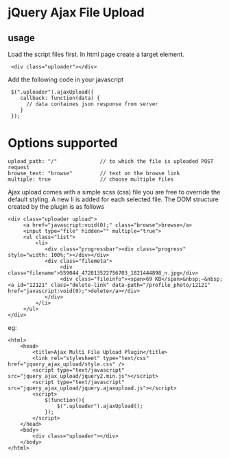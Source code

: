 # jQuery Ajax File Upload

## usage


Load the script files first. In html page create a target element.

     <div class="uploader"></div>

Add the following code in your javascript

     $(".uploader").ajaxUpload({
        callback: function(data) {
          // data containes json response from server
        }
     });

# Options supported

    upload_path: "/"              // to which the file is uploaded POST request
    browse_text: "browse"         // text on the browse link
    multiple: true                // choose multiple files


Ajax upload comes with a simple scss (css) file you are free to override the default styling.
A new li is added for each selected file. The DOM structure created by the plugin is as follows

    <div class="uploader upload">
         <a href="javascript:void(0);" class="browse">browse</a>
         <input type="file" hidden="" multiple="true">
         <ul class="list">
             <li>
                <div class="progressbar"><div class="progress" style="width: 100%;"></div></div>
                <div class="filemeta">
                     <div class="filename">559044_472813522756703_1821444898_n.jpg</div>
                     <div class="fileinfo"><span>69 KB</span>&nbsp;—&nbsp;<a id="12121" class="delete-link" data-path="/profile_photo/12121" href="javascript:void(0);">delete</a></div>
                </div>
             </li>
         </ul>
    </div>



eg:

    <html>
        <head>
            <title>Ajax Multi File Upload Plugin</title>
            <link rel="stylesheet" type="text/css" href="jquery_ajax_upload/style.css" />
            <script type="text/javascript" src="jquery_ajax_upload/jquery2.min.js"></script>
            <script type="text/javascript" src="jquery_ajax_upload/jquery.ajaxupload.js"></script>
            <script>
                $(function(){
                    $(".uploader").ajaxUpload();
                });
            </script>
        </head>
        <body>
            <div class="uploader"></div>
        </body>
    </html>